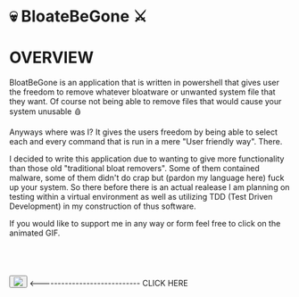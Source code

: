 # 💀 BloateBeGone ⚔

<h1><b>OVERVIEW</b></h1>
BloatBeGone is an application that is written in powershell that gives
user the freedom to remove whatever bloatware or unwanted system file that they want.
Of course not being able to remove files that would cause your system unusable 🩸

Anyways where was I?
It gives the users freedom by being able to select each and every command that is run in a mere "User friendly way".
There.

I decided to write this application due to wanting to give more functionality than those old "traditional bloat removers".
Some of them contained malware, some of them didn't do crap but (pardon my language here) fuck up your system.
So there before there is an actual realease I am planning on testing within a virtual environment as well as utilizing
TDD (Test Driven Development) in my construction of thus software.

If you would like to support me in any way or form feel free to click on the 
animated GIF.
</br>
</br>
</br>
</br>
</br>
<button>
  <a>
    <img src="https://media2.giphy.com/media/rNG8h94RU3y8OJwkeI/200w.gif?cid=6c09b952g1b4m4empcgmgkserem7kgqt12dt26s2x54cjz64&ep=v1_gifs_search&rid=200w.gif&ct=g">
  </a>
</button>                                              <---------------------------- CLICK HERE

